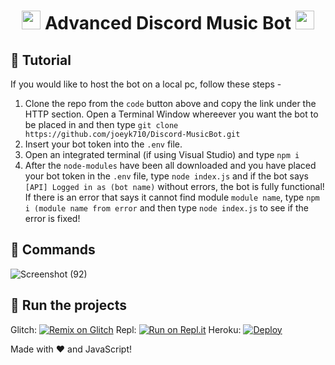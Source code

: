 <h1 align="center"><img src="./assets/Music.gif" width="30px"> Advanced Discord Music Bot <img src="./assets/Music.gif" width="30px"></h1>

## 📝 Tutorial
If you would like to host the bot on a local pc, follow these steps - 
  1) Clone the repo from the `code` button above and copy the link under the HTTP section. 
     Open a Terminal Window whereever you want the bot to be placed in and then type ```git clone https://github.com/joeyk710/Discord-MusicBot.git```
  2) Insert your bot token into the `.env` file.
  3) Open an integrated terminal (if using Visual Studio) and type ```npm i```
  4) After the `node-modules` have been all downloaded and you have placed your bot token in the `.env` file, type `node index.js` and if the bot says `[API] Logged in as (bot name)` without errors, the bot is fully functional! If there is an error that says it cannot find module `module name`, type `npm i (module name from error` and then type `node index.js` to see if the error is fixed!


## 📄 Commands
![Screenshot (92)](https://user-images.githubusercontent.com/71621973/112220721-f5652c80-8bfc-11eb-8225-42ada02d3656.png)


## 💨 Run the projects
Glitch: [![Remix on Glitch](https://cdn.glitch.com/2703baf2-b643-4da7-ab91-7ee2a2d00b5b%2Fremix-button.svg)](https://glitch.com/edit/#!/import/github/joeyk710/Discord-MusicBot)
Repl: [![Run on Repl.it](https://repl.it/badge/github/joeyk710/Discord-MusicBot)](https://repl.it/github/joeyk710/Discord-MusicBot)
Heroku: [![Deploy](https://www.herokucdn.com/deploy/button.svg)](https://heroku.com/deploy?template=https://github.com/joeyk710/Discord-MusicBot)


Made with :heart: and JavaScript!
